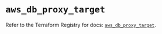 # `aws_db_proxy_target`

Refer to the Terraform Registry for docs: [`aws_db_proxy_target`](https://registry.terraform.io/providers/hashicorp/aws/6.2.0/docs/resources/db_proxy_target).
